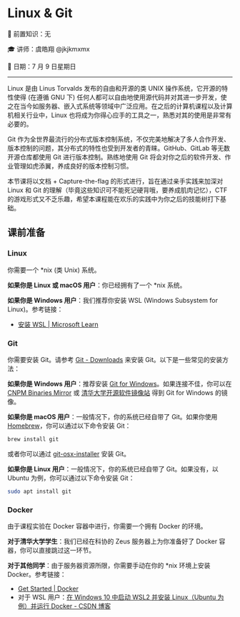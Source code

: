 # Linux & Git

🧀 前置知识：无

🎓 讲师：虞皓翔 @jkjkmxmx

📅 日期：7 月 9 日星期日

---

Linux 是由 Linus Torvalds 发布的自由和开源的类 UNIX 操作系统，它开源的特性使得 (在遵循 GNU 下) 任何人都可以自由地使用源代码并对其进一步开发，使之在当今如服务器、嵌入式系统等领域中广泛应用。在之后的计算机课程以及计算机相关行业中，Linux 也将成为你得心应手的工具之一，熟悉对其的使用是非常有必要的。

Git 作为全世界最流行的分布式版本控制系统，不仅完美地解决了多人合作开发、版本控制的问题，其分布式的特性也受到开发者的青睐。GitHub、GitLab 等无数开源仓库都使用 Git 进行版本控制。熟练地使用 Git 将会对你之后的软件开发、作业管理如虎添翼，养成良好的版本控制习惯。

本节课将以文档 + Capture-the-flag 的形式进行，旨在通过亲手实践来加深对 Linux 和 Git 的理解（毕竟这些知识可不能死记硬背哦，要养成肌肉记忆），CTF 的游戏形式又不乏乐趣，希望本课程能在欢乐的实践中为你之后的技能树打下基础。

## 课前准备

### Linux

你需要一个 *nix (类 Unix) 系统。

**如果你是 Linux 或 macOS 用户**：你已经拥有了一个 *nix 系统。

**如果你是 Windows 用户**：我们推荐你安装 WSL (Windows Subsystem for Linux)。参考链接：

- [安装 WSL | Microsoft Learn](https://learn.microsoft.com/zh-cn/windows/wsl/install)

### Git

你需要安装 Git。请参考 [Git - Downloads](https://git-scm.com/downloads) 来安装 Git。以下是一些常见的安装方法：

**如果你是 Windows 用户**：推荐安装 [Git for Windows](https://gitforwindows.org)。如果连接不佳，你可以在 [CNPM Binaries Mirror](https://registry.npmmirror.com/binary.html?path=git-for-windows/) 或 [清华大学开源软件镜像站](https://mirrors.tuna.tsinghua.edu.cn/github-release/git-for-windows/git/) 得到 Git for Windows 的镜像。

**如果你是 macOS 用户**：一般情况下，你的系统已经自带了 Git。如果你使用 [Homebrew](https://brew.sh)，你可以通过以下命令安装 Git：

```sh
brew install git
```

或者你可以通过 [git-osx-installer](https://sourceforge.net/projects/git-osx-installer/) 安装 Git。

**如果你是 Linux 用户**：一般情况下，你的系统已经自带了 Git。如果没有，以 Ubuntu 为例，你可以通过以下命令安装 Git：

```sh
sudo apt install git
```

### Docker

由于课程实验在 Docker 容器中进行，你需要一个拥有 Docker 的环境。

**对于清华大学学生**：我们已经在科协的 Zeus 服务器上为你准备好了 Docker 容器，你可以直接跳过这一环节。

**对于其他同学**：由于服务器资源所限，你需要手动在你的 *nix 环境上安装 Docker。参考链接：

- [Get Started | Docker](https://www.docker.com/get-started/)
- 对于 WSL 用户：[在 Windows 10 中启动 WSL2 并安装 Linux（Ubuntu 为例）并运行 Docker - CSDN 博客](https://blog.csdn.net/yushuzhen2008/article/details/104944579)
